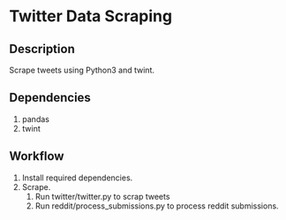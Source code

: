 # Twitter Data Scraping

## Description

Scrape tweets using Python3 and twint.

## Dependencies

1. pandas
2. twint

## Workflow

1. Install required dependencies.
2. Scrape.
   1. Run twitter/twitter.py to scrap tweets
   2. Run reddit/process_submissions.py to process reddit submissions.
